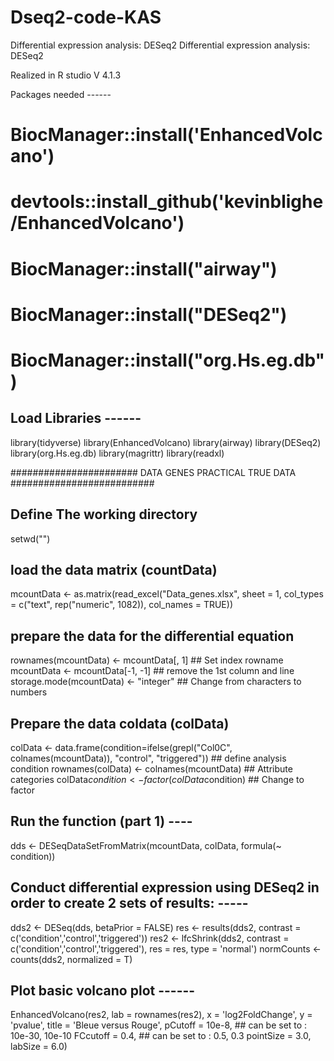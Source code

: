 # Dseq2-code-KAS
 Differential expression analysis: DESeq2
Differential expression analysis: DESeq2

Realized in R studio V 4.1.3 

Packages needed ------
# BiocManager::install('EnhancedVolcano')
# devtools::install_github('kevinblighe/EnhancedVolcano')
# BiocManager::install("airway")
# BiocManager::install("DESeq2")
# BiocManager::install("org.Hs.eg.db")

## Load Libraries ------
library(tidyverse)
library(EnhancedVolcano)
library(airway)
library(DESeq2)
library(org.Hs.eg.db)
library(magrittr)
library(readxl)


####################### DATA GENES PRACTICAL TRUE DATA ##########################

## Define The working directory
setwd("")

## load the data matrix (countData)
mcountData <- as.matrix(read_excel("Data_genes.xlsx", sheet = 1, col_types = c("text", rep("numeric", 1082)), col_names = TRUE))

## prepare the data for the differential equation
rownames(mcountData) <- mcountData[, 1]   ## Set index rowname
mcountData <- mcountData[-1, -1]   ## remove the 1st column and line
storage.mode(mcountData) <- "integer"    ## Change from characters to numbers

## Prepare the data coldata (colData)
colData <- data.frame(condition=ifelse(grepl("Col0C", colnames(mcountData)), "control", "triggered"))   ## define analysis condition
rownames(colData) <- colnames(mcountData)  ## Attribute categories
colData$condition <- factor(colData$condition)  ## Change to factor

## Run the function (part 1) ----
dds <- DESeqDataSetFromMatrix(mcountData, colData, formula(~ condition))

## Conduct differential expression using DESeq2 in order to create 2 sets of results: -----
dds2 <- DESeq(dds, betaPrior = FALSE)
res <- results(dds2, contrast = c('condition','control','triggered'))
res2 <- lfcShrink(dds2, contrast = c('condition','control','triggered'), res = res, type = 'normal')
normCounts <- counts(dds2, normalized = T)
## Plot  basic volcano plot ------
EnhancedVolcano(res2,
                lab = rownames(res2),
                x = 'log2FoldChange',
                y = 'pvalue',
                title = 'Bleue versus Rouge',
                pCutoff = 10e-8,     ## can be  set to : 10e-30, 10e-10
                FCcutoff = 0.4,       ## can be set to : 0.5, 0.3
                pointSize = 3.0,
                labSize = 6.0)

